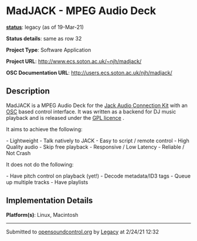 # MadJACK - MPEG Audio Deck

**[status](../implementation-status.html)**: legacy (as of 19-Mar-21)

**Status details**: 
same as row 32

**Project Type**: Software Application

**Project URL**: <http://www.ecs.soton.ac.uk/~njh/madjack/>

**OSC Documentation URL**: <http://users.ecs.soton.ac.uk/njh/madjack/>

## Description

MadJACK is a MPEG Audio Deck for the [Jack Audio Connection Kit](http://jackit.sourceforge.net/) with an [OSC](http://www.opensoundcontrol.org/) based control interface. It was written as a backend for DJ music playback and is released under the [GPL licence](http://www.gnu.org/copyleft/gpl.html) . <p> It aims to achieve the following: <p> - Lightweight - Talk natively to JACK - Easy to script / remote control - High Quality audio - Skip free playback - Responsive / Low Latency - Reliable / Not Crash <p> It does not do the following: <p> - Have pitch control on playback (yet!) - Decode metadata/ID3 tags - Queue up multiple tracks - Have playlists

## Implementation Details

**Platform(s)**: Linux, Macintosh

---
Submitted to [opensoundcontrol.org](https://opensoundcontrol.org) by [Legacy](https://web.archive.org) at 2/24/21 12:32
